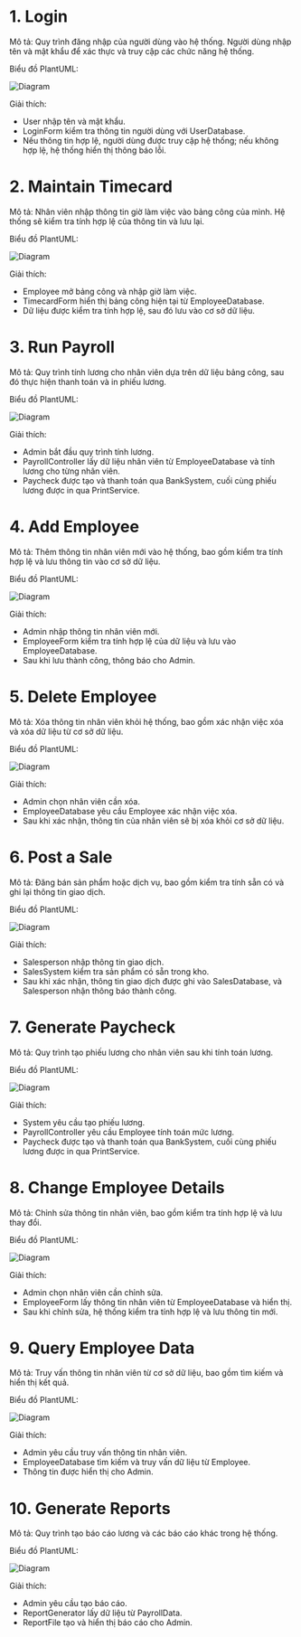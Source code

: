 # 1. Login

Mô tả: Quy trình đăng nhập của người dùng vào hệ thống. Người dùng nhập tên và mật khẩu để xác thực và truy cập các chức năng hệ thống.

Biểu đồ PlantUML:

![Diagram](https://www.planttext.com/api/plantuml/png/LD112i8m40NGVKunkD95Bz25r5fTAOZY0SPcg84sAJEfFPmBZ-GLx1HfTH48F-_FGDxFLoOHENPDRR2CWU4gnAOT8bUw5ds4nI5Kpky3Dmj00RtylskZm8Wt51f9aHkZ8IJhaQT0FX9hvB6XZRSd5Ea3s-NAA51Ov2ayi7OM8wdSCjcXvh2MGHKv9DEqBtF1dqcwEaupj9U2t4D_wSgIH8x3mOf-rinannnu1Xbvgx_m0G00__y30000)

Giải thích:
* User nhập tên và mật khẩu.
* LoginForm kiểm tra thông tin người dùng với UserDatabase.
* Nếu thông tin hợp lệ, người dùng được truy cập hệ thống; nếu không hợp lệ, hệ thống hiển thị thông báo lỗi.

# 2. Maintain Timecard
Mô tả: Nhân viên nhập thông tin giờ làm việc vào bảng công của mình. Hệ thống sẽ kiểm tra tính hợp lệ của thông tin và lưu lại.

Biểu đồ PlantUML:

![Diagram](https://www.planttext.com/api/plantuml/png/R95DJiCm58JtFeNL5InwWInGbGJ4fXk8rFN3UQKM_jDxTgkUZGL7uWhO4OuIwCAIvPdvD2D_VtxjE0B5P8q05Jt9HnkCloAAa9-rqW5Sb9j1MrH0uvCdkv70ibpMbXhi8S8RC4wslhtDcSIX4wAcvFPXOZRI1tJLTdSlocCH-xQHHupgL1CBJz_AxPnNYGXThF8CgBb6Zfg3WUi2yBz59Y0z-qHyyFI1ooP3ryWp63r2d4kKqTaoT8iYlnxjtGjoCd4rXU7yDxnQKVJEkwCcEo5kpE2JlxmcfP1vdm-yOuRiq8tbCty0003__mC0)

Giải thích:
* Employee mở bảng công và nhập giờ làm việc.
* TimecardForm hiển thị bảng công hiện tại từ EmployeeDatabase.
* Dữ liệu được kiểm tra tính hợp lệ, sau đó lưu vào cơ sở dữ liệu.

# 3. Run Payroll
Mô tả: Quy trình tính lương cho nhân viên dựa trên dữ liệu bảng công, sau đó thực hiện thanh toán và in phiếu lương.

Biểu đồ PlantUML:

![Diagram](https://www.planttext.com/api/plantuml/png/T591RiCW4Bpp2fIJSyW7V8XIunuh8UK56xADKMomODl8R-kXJ-eNkf2aTeXw0dPcPsTM_7nzxo91e8-X5s381_bo7AmJ8zUiiICuaYiDK_1zhxoZT69OIOXoVZwoNuUnznDY2mG7Y9Z9RVCaQJeqvmngzGWsuCxxAH8E6KxFeZjOHtiCdzPSvNE1ZOZiNcws2tUrp0bl8NJm1cEirc9c97xRrF8ToNHB-yng6xafv731A5IqgkK97GOWl4UCrR9XBRHwKXplr48k9MVqQfdr1dGKgpzscU6sXTJ1btd-lmrvMxoVpb-KPvD8rhitdWKdvEmxTCVqCNu1003__mC0)

Giải thích:
* Admin bắt đầu quy trình tính lương.
* PayrollController lấy dữ liệu nhân viên từ EmployeeDatabase và tính lương cho từng nhân viên.
* Paycheck được tạo và thanh toán qua BankSystem, cuối cùng phiếu lương được in qua PrintService.

# 4. Add Employee
Mô tả: Thêm thông tin nhân viên mới vào hệ thống, bao gồm kiểm tra tính hợp lệ và lưu thông tin vào cơ sở dữ liệu.

Biểu đồ PlantUML:

![Diagram](https://www.planttext.com/api/plantuml/png/V91DRi8m44RtFiM85LrmWIoY06btRDeJJ98f7Sa_aMS2ucmiE19Nm3O80K9TMBBzlUzvvFFnr8XYrCbPWxs62Cl1iJTZkkEUH_GAiqytsd0W-WhHpG05ykOzqg9YXq85QrVleHAcWp7bCLZKnLW1UQLuLv4YMvb_c1p28b45hs1W6IqUydLANnmoTOxrjLodOIhOeUK1bHwdJKYxAlPh_yPmyDyaazKdWU3kttBEry7_SdH5SI_V9fU_iF-P-fv4DcdXbfAX8J_a_xy0003__mC0)

Giải thích:
* Admin nhập thông tin nhân viên mới.
* EmployeeForm kiểm tra tính hợp lệ của dữ liệu và lưu vào EmployeeDatabase.
* Sau khi lưu thành công, thông báo cho Admin.

# 5. Delete Employee
Mô tả: Xóa thông tin nhân viên khỏi hệ thống, bao gồm xác nhận việc xóa và xóa dữ liệu từ cơ sở dữ liệu.

Biểu đồ PlantUML:

![Diagram](https://www.planttext.com/api/plantuml/png/R8yn3i8m34NtdCBg14Clq06LAenCz08cCH2fIQh65U9i31o9A-14GM9WyE3_lh_jz_FL9yQ5LpyfD1mNs5llWff5SyRD61YQWv-d-23Io7Z6H0rW0ZtyDnKeZL8b2TgTM3j8D97XhscCMdgcpLRf8Li4T61YkBZ55-HY42Woj3MXKioeJcNPbg3V4skey7A1xBx5-sarXb8wIk4rx-qfsFpr1m00__y30000)

Giải thích:
* Admin chọn nhân viên cần xóa.
* EmployeeDatabase yêu cầu Employee xác nhận việc xóa.
* Sau khi xác nhận, thông tin của nhân viên sẽ bị xóa khỏi cơ sở dữ liệu.

# 6. Post a Sale
Mô tả: Đăng bán sản phẩm hoặc dịch vụ, bao gồm kiểm tra tính sẵn có và ghi lại thông tin giao dịch.

Biểu đồ PlantUML:

![Diagram](https://www.planttext.com/api/plantuml/png/R90n3i8m303tlC9YWe4FT40WiZ0W8UK59ZKGaIPLx8BwDWQUn1Tm0I5031xiiy-MRvVhd0MBT4qqw2KNS1Y9MogSascL11zQJ0AZ1t0z2pKZG0RdllagdIYfeNzGpVwCMnJS8jDJO8tvs0RJcJehK0cLeMv9C4GUJunp0rHb1Vv0_hWfkUwyB4xASHjYa5wxbCFq9Mc_EYAz5CvMKCZdKlyiiEz9Lh3CQHTAWnBq2NzEv4C-3sNNUK_CQmtSathcbEhXbNS0003__mC0)

Giải thích:
* Salesperson nhập thông tin giao dịch.
* SalesSystem kiểm tra sản phẩm có sẵn trong kho.
* Sau khi xác nhận, thông tin giao dịch được ghi vào SalesDatabase, và Salesperson nhận thông báo thành công.

# 7. Generate Paycheck
Mô tả: Quy trình tạo phiếu lương cho nhân viên sau khi tính toán lương.

Biểu đồ PlantUML:

![Diagram](https://www.planttext.com/api/plantuml/png/P94n3i8m34Ntdi9YWe4BT40LXRqI9x221H5fKZa6gMTZu4XS0QS5IiEKsF_v-qTvtXzL56Ivjgv08u7Xq4UXjkYqQOtjq0ii6kmvE5S7B-aaNW16cCevlMyx5tgY0TBYpykSoLm6jQdduXRzPGmmoAdCfjbwEH3Vh1dzXuOcACOnM6z-SfLm8a-CGf-jorKnoGdMV2KOTERgHam9xS4wCuheaFiT2LeNCu-cLWkctpKpFD-PdbL2ny5GZ3hIafTbK-VO-sc9rClNEe4L-MFwiXS0003__mC0)

Giải thích:
* System yêu cầu tạo phiếu lương.
* PayrollController yêu cầu Employee tính toán mức lương.
* Paycheck được tạo và thanh toán qua BankSystem, cuối cùng phiếu lương được in qua PrintService.

# 8. Change Employee Details
Mô tả: Chỉnh sửa thông tin nhân viên, bao gồm kiểm tra tính hợp lệ và lưu thay đổi.

Biểu đồ PlantUML:

![Diagram](https://www.planttext.com/api/plantuml/png/R95BJiCm48RtFeNLLLdq0bcW4b9stV0um61Fw4X-AJDfbREnu4XS0Tk2448NbcpFvsz-sv_l7tiM66JqJe6HEEWxwocebFV8K88WUdFmoSK9yI4EVgE1TPbSHpeGU0N6YdNjTQWMyqAfsaplRgknqOmEZVnWp_5WIROtgXGBrBMDxb7CQUw60kGu8rshTxC65s7cmxLLeornSZ3zDwoY-6YfdtxBomndS6H1y5WOGblwh3DyCnJ38_Bev8-0uOmlgIZiyk7MZeBTnz3JuAjfVHS-nSlJQ0mo7_E0Dyo6FGPRVlCB003__mC0)

Giải thích:
* Admin chọn nhân viên cần chỉnh sửa.
* EmployeeForm lấy thông tin nhân viên từ EmployeeDatabase và hiển thị.
* Sau khi chỉnh sửa, hệ thống kiểm tra tính hợp lệ và lưu thông tin mới.

# 9. Query Employee Data
Mô tả: Truy vấn thông tin nhân viên từ cơ sở dữ liệu, bao gồm tìm kiếm và hiển thị kết quả.

Biểu đồ PlantUML:

![Diagram](https://www.planttext.com/api/plantuml/png/R8yn3i8m34NtdCBg14Clq06LAXp499Q8bAGXTeUUZO4ZSGNS226GElg_xsVvzNYEB5XbIT6Waxd2sQUGJT4ik50m2tINLEAy4baKl29J1yXWf_rIWpeOqqpGdxGw01DMT_ir7Ox6JXlMS83xGdNzOX8CaRMX2VGV1VtJjgsedHd01ouHTnGZPR-zzmO00F__0m00)

Giải thích:
* Admin yêu cầu truy vấn thông tin nhân viên.
* EmployeeDatabase tìm kiếm và truy vấn dữ liệu từ Employee.
* Thông tin được hiển thị cho Admin.

# 10. Generate Reports
Mô tả: Quy trình tạo báo cáo lương và các báo cáo khác trong hệ thống.

Biểu đồ PlantUML:

![Diagram](https://www.planttext.com/api/plantuml/png/R9113i8W44Ntd6BIbIvw0HQc9eHk2JUOjAEIK8f05psR2u_a5QIqqPguvVt_FfdNuzd4X25DWsNOfJ70kH-COpw_cSvuT0agJNuCgIL70NEa0eoWsz-CmZcCrWfCMBWI_npIM5hhah6o1FKfkpW4kayKqnex79bk5w84XmkbxhRJPwW4r5lFVy7MqPB3TVqhRRfTA9jbAPTr3hs9tkBysMt8zSintW000F__0m00)

Giải thích:
* Admin yêu cầu tạo báo cáo.
* ReportGenerator lấy dữ liệu từ PayrollData.
* ReportFile tạo và hiển thị báo cáo cho Admin.
